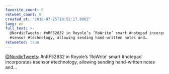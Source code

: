 ```yaml
---
favorite_count: 0
retweet_count: 0
created_at: "2018-07-25T10:52:17.000Z"
lang: en
full_text: >-
  @NordicTweets: #nRF52832 in Royole’s ‘RoWrite’ smart #notepad incorporates
  #sensor #technology, allowing sending hand-written notes and…
retweeted: true
---
```


[@NordicTweets](https://twitter.com/NordicTweets): #nRF52832 in Royole’s
‘RoWrite’ smart #notepad incorporates #sensor #technology, allowing sending
hand-written notes and…
